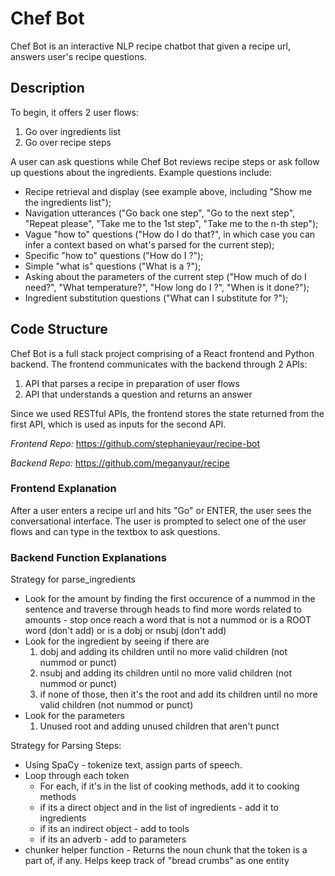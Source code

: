 # Chef Bot
Chef Bot is an interactive NLP recipe chatbot that given a recipe url, answers user's recipe questions. 

## Description
To begin, it offers 2 user flows: 
1. Go over ingredients list
2. Go over recipe steps

A user can ask questions while Chef Bot reviews recipe steps or ask follow up questions about the ingredients. Example questions include:
- Recipe retrieval and display (see example above, including "Show me the ingredients list");
- Navigation utterances ("Go back one step", "Go to the next step", "Repeat please", "Take me to the 1st step", "Take me to the n-th step");
- Vague "how to" questions ("How do I do that?", in which case you can infer a context based on what's parsed for the current step);
- Specific "how to" questions ("How do I <specific technique>?");
- Simple "what is" questions ("What is a <tool being mentioned>?");
- Asking about the parameters of the current step ("How much of <ingredient> do I need?", "What temperature?", "How long do I <specific technique>?", "When is it done?");
- Ingredient substitution questions ("What can I substitute for <ingredient>?");

## Code Structure
Chef Bot is a full stack project comprising of a React frontend and Python backend. The frontend communicates with the backend through 2 APIs:
1. API that parses a recipe in preparation of user flows
2. API that understands a question and returns an answer

Since we used RESTful APIs, the frontend stores the state returned from the first API, which is used as inputs for the second API.

_Frontend Repo:_ https://github.com/stephanieyaur/recipe-bot

_Backend Repo:_ https://github.com/meganyaur/recipe

### Frontend Explanation
After a user enters a recipe url and hits "Go" or ENTER, the user sees the conversational interface. The user is prompted to select one of the user flows and can type in the textbox to ask questions.

### Backend Function Explanations
Strategy for parse_ingredients
- Look for the amount by finding the first occurence of a nummod in the sentence and traverse through heads to find more words related to amounts - stop once reach a word that is not a nummod or is a ROOT word (don't add) or is a dobj or nsubj (don't add)
- Look for the ingredient by seeing if there are 
  1. dobj and adding its children until no more valid children (not nummod or punct)
  2. nsubj and adding its children until no more valid children (not nummod or punct)
  3. if none of those, then it's the root and add its children until no more valid children (not nummod or punct)
- Look for the parameters
  1. Unused root and adding unused children that aren't punct


Strategy for Parsing Steps:
 - Using SpaCy - tokenize text, assign parts of speech.
 - Loop through each token
      - For each, if it's in the list of cooking methods, add it to cooking methods
      - if its a direct object and in the list of ingredients - add it to ingredients
      - if its an indirect object - add to tools
      - if its an adverb - add to parameters
 - chunker helper function - Returns the noun chunk that the token is a part of, if any. Helps keep track of "bread crumbs" as one entity